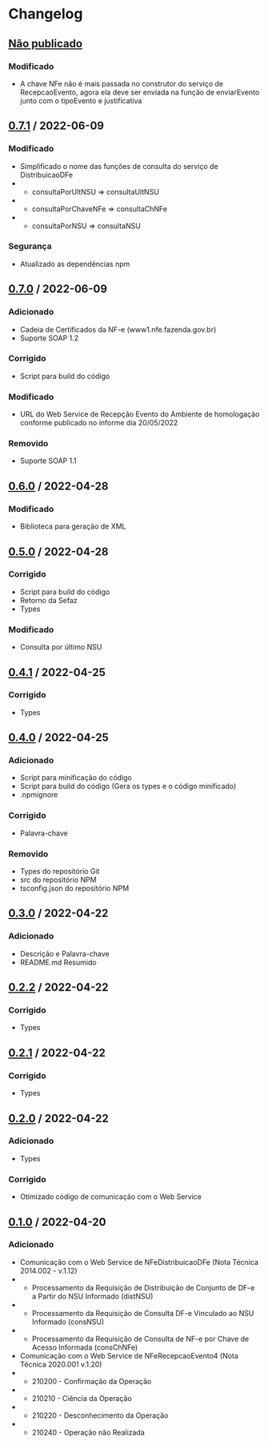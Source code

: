 # Changelog

## [Não publicado]

### Modificado

- A chave NFe não é mais passada no construtor do serviço de RecepcaoEvento, agora ela deve ser enviada na função de enviarEvento junto com o tipoEvento e justificativa

## [0.7.1] / 2022-06-09

### Modificado

- Simplificado o nome das funções de consulta do serviço de DistribuicaoDFe
- - consultaPorUltNSU => consultaUltNSU
- - consultaPorChaveNFe => consultaChNFe
- - consultaPorNSU => consultaNSU

### Segurança

- Atualizado as dependências npm

## [0.7.0] / 2022-06-09

### Adicionado

- Cadeia de Certificados da NF-e (www1.nfe.fazenda.gov.br)
- Suporte SOAP 1.2

### Corrigido

- Script para build do código

### Modificado

- URL do Web Service de Recepção Evento do Ambiente de homologação conforme publicado no informe dia 20/05/2022

### Removido

- Suporte SOAP 1.1

## [0.6.0] / 2022-04-28

### Modificado

- Biblioteca para geração de XML

## [0.5.0] / 2022-04-28

### Corrigido

- Script para build do código
- Retorno da Sefaz
- Types

### Modificado

- Consulta por último NSU

## [0.4.1] / 2022-04-25

### Corrigido

- Types

## [0.4.0] / 2022-04-25

### Adicionado

- Script para minificação do código
- Script para build do código (Gera os types e o código minificado)
- .npmignore

### Corrigido

- Palavra-chave

### Removido

- Types do repositório Git
- src do repositório NPM
- tsconfig.json do repositório NPM

## [0.3.0] / 2022-04-22

### Adicionado

- Descrição e Palavra-chave
- README.md Resumido

## [0.2.2] / 2022-04-22

### Corrigido

- Types

## [0.2.1] / 2022-04-22

### Corrigido

- Types

## [0.2.0] / 2022-04-22

### Adicionado

- Types

### Corrigido

- Otimizado código de comunicação com o Web Service

## [0.1.0] / 2022-04-20

### Adicionado

- Comunicação com o Web Service de NFeDistribuicaoDFe (Nota Técnica 2014.002 - v.1.12)
- - Processamento da Requisição de Distribuição de Conjunto de DF-e a Partir do NSU Informado (distNSU)
- - Processamento da Requisição de Consulta DF-e Vinculado ao NSU Informado (consNSU)
- - Processamento da Requisição de Consulta de NF-e por Chave de Acesso Informada (consChNFe)
- Comunicação com o Web Service de NFeRecepcaoEvento4 (Nota Técnica 2020.001 v.1.20)
- - 210200 - Confirmação da Operação
- - 210210 - Ciência da Operação
- - 210220 - Desconhecimento da Operação
- - 210240 - Operação não Realizada

[não publicado]: https://github.com/lucashpmelo/node-mde/compare/0.7.1...HEAD
[0.7.1]: https://github.com/lucashpmelo/node-mde/compare/0.7.0...0.7.1
[0.7.0]: https://github.com/lucashpmelo/node-mde/compare/0.6.0...0.7.0
[0.6.0]: https://github.com/lucashpmelo/node-mde/compare/0.5.0...0.6.0
[0.5.0]: https://github.com/lucashpmelo/node-mde/compare/0.4.1...0.5.0
[0.4.1]: https://github.com/lucashpmelo/node-mde/compare/0.4.0...0.4.1
[0.4.0]: https://github.com/lucashpmelo/node-mde/compare/0.3.0...0.4.0
[0.3.0]: https://github.com/lucashpmelo/node-mde/compare/0.2.2...0.3.0
[0.2.2]: https://github.com/lucashpmelo/node-mde/compare/0.2.1...0.2.2
[0.2.1]: https://github.com/lucashpmelo/node-mde/compare/0.2.0...0.2.1
[0.2.0]: https://github.com/lucashpmelo/node-mde/compare/0.1.0...0.2.0
[0.1.0]: https://github.com/lucashpmelo/node-mde/releases/tag/0.1.0
